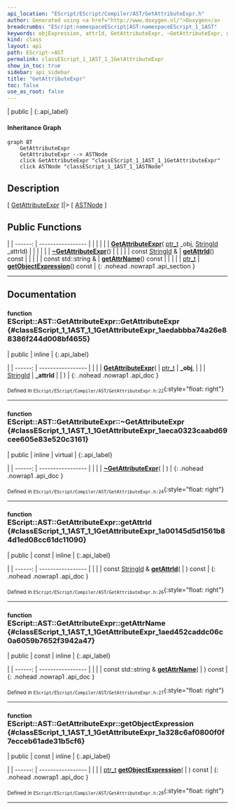 ```yaml
---
api_location: "EScript/EScript/Compiler/AST/GetAttributeExpr.h"
author: Generated using <a href="http://www.doxygen.nl/">Doxygen</a>
breadcrumbs: "EScript:namespaceEScript|AST:namespaceEScript_1_1AST"
keywords: objExpression, attrId, GetAttributeExpr, ~GetAttributeExpr, getAttrId, getAttrName, getObjectExpression
kind: class
layout: api
path: EScript->AST
permalink: classEScript_1_1AST_1_1GetAttributeExpr
show_in_toc: true
sidebar: api_sidebar
title: "GetAttributeExpr"
toc: false
use_as_root: false
---
```


| public |
{:.api_label}

#### Inheritance Graph

```mermaid
graph BT
	GetAttributeExpr
	GetAttributeExpr --> ASTNode
	click GetAttributeExpr "classEScript_1_1AST_1_1GetAttributeExpr"
	click ASTNode "classEScript_1_1AST_1_1ASTNode"
```

## Description

[ [GetAttributeExpr](classEScript_1_1AST_1_1GetAttributeExpr) ]|> [ [ASTNode](classEScript_1_1AST_1_1ASTNode) ]



## Public Functions

|
| ------: | ----------------- |
|  | |
|  | **[GetAttributeExpr](#classEScript_1_1AST_1_1GetAttributeExpr_1aedabbba74a26e88386f244d008bf4655)**( [ptr_t](classEScript_1_1AST_1_1ASTNode#classEScript_1_1AST_1_1ASTNode_1a3b66b4450e328f61c873204f6e4183a5)  _obj,  [StringId](classEScript_1_1StringId)  _attrId) |
|  | |
|  | **[~GetAttributeExpr](#classEScript_1_1AST_1_1GetAttributeExpr_1aeca0323caabd69cee605e83e520c3161)**() |
|  | |
| const [StringId](classEScript_1_1StringId) & | **[getAttrId](#classEScript_1_1AST_1_1GetAttributeExpr_1a00145d5d1561b84d1ed08cc61dc11090)**() const |
|  | |
| const std::string & | **[getAttrName](#classEScript_1_1AST_1_1GetAttributeExpr_1aed452caddc06c0a6059b7652f3942a47)**() const |
|  | |
| [ptr_t](classEScript_1_1AST_1_1ASTNode#classEScript_1_1AST_1_1ASTNode_1a3b66b4450e328f61c873204f6e4183a5) | **[getObjectExpression](#classEScript_1_1AST_1_1GetAttributeExpr_1a328c6af0800f0f7ecceb61ade31b5cf6)**() const |
{: .nohead .nowrap1 .api_section }


-------------------------------------------------------------------

## Documentation

### <small>function</small><br/> EScript::AST::GetAttributeExpr::GetAttributeExpr {#classEScript_1_1AST_1_1GetAttributeExpr_1aedabbba74a26e88386f244d008bf4655}

| public | inline |
{:.api_label}

|
| ------: | ----------------- |
|  |
|  **[GetAttributeExpr](#classEScript_1_1AST_1_1GetAttributeExpr_1aedabbba74a26e88386f244d008bf4655)**( |  [ptr_t](classEScript_1_1AST_1_1ASTNode#classEScript_1_1AST_1_1ASTNode_1a3b66b4450e328f61c873204f6e4183a5)  | **_obj**, |
| |  [StringId](classEScript_1_1StringId)  | **_attrId** |
|   ) |
{: .nohead .nowrap1 .api_doc }





<sub>Defined in `EScript/EScript/Compiler/AST/GetAttributeExpr.h:22`</sub>{:style="float: right"}

-------------------------------------------------------------------

### <small>function</small><br/> EScript::AST::GetAttributeExpr::~GetAttributeExpr {#classEScript_1_1AST_1_1GetAttributeExpr_1aeca0323caabd69cee605e83e520c3161}

| public | inline | virtual |
{:.api_label}

|
| ------: | ----------------- |
|  |
|  **[~GetAttributeExpr](#classEScript_1_1AST_1_1GetAttributeExpr_1aeca0323caabd69cee605e83e520c3161)**( |  ) |
{: .nohead .nowrap1 .api_doc }





<sub>Defined in `EScript/EScript/Compiler/AST/GetAttributeExpr.h:24`</sub>{:style="float: right"}

-------------------------------------------------------------------

### <small>function</small><br/> EScript::AST::GetAttributeExpr::getAttrId {#classEScript_1_1AST_1_1GetAttributeExpr_1a00145d5d1561b84d1ed08cc61dc11090}

| public | const | inline |
{:.api_label}

|
| ------: | ----------------- |
|  |
| const [StringId](classEScript_1_1StringId) & **[getAttrId](#classEScript_1_1AST_1_1GetAttributeExpr_1a00145d5d1561b84d1ed08cc61dc11090)**( |  ) const |
{: .nohead .nowrap1 .api_doc }





<sub>Defined in `EScript/EScript/Compiler/AST/GetAttributeExpr.h:26`</sub>{:style="float: right"}

-------------------------------------------------------------------

### <small>function</small><br/> EScript::AST::GetAttributeExpr::getAttrName {#classEScript_1_1AST_1_1GetAttributeExpr_1aed452caddc06c0a6059b7652f3942a47}

| public | const | inline |
{:.api_label}

|
| ------: | ----------------- |
|  |
| const std::string & **[getAttrName](#classEScript_1_1AST_1_1GetAttributeExpr_1aed452caddc06c0a6059b7652f3942a47)**( |  ) const |
{: .nohead .nowrap1 .api_doc }





<sub>Defined in `EScript/EScript/Compiler/AST/GetAttributeExpr.h:27`</sub>{:style="float: right"}

-------------------------------------------------------------------

### <small>function</small><br/> EScript::AST::GetAttributeExpr::getObjectExpression {#classEScript_1_1AST_1_1GetAttributeExpr_1a328c6af0800f0f7ecceb61ade31b5cf6}

| public | const | inline |
{:.api_label}

|
| ------: | ----------------- |
|  |
| [ptr_t](classEScript_1_1AST_1_1ASTNode#classEScript_1_1AST_1_1ASTNode_1a3b66b4450e328f61c873204f6e4183a5) **[getObjectExpression](#classEScript_1_1AST_1_1GetAttributeExpr_1a328c6af0800f0f7ecceb61ade31b5cf6)**( |  ) const |
{: .nohead .nowrap1 .api_doc }





<sub>Defined in `EScript/EScript/Compiler/AST/GetAttributeExpr.h:28`</sub>{:style="float: right"}

-------------------------------------------------------------------

